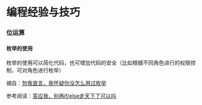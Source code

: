 # 编程经验与技巧



### 位运算







#### 枚举的使用

枚举的使用可以简化代码，也可增加代码的安全（比如根据不同角色进行的权限控制，可对角色进行枚举）

摘自：[恕我直言，我怀疑你没怎么用过枚举](https://www.bilibili.com/read/cv5140736)

参考阅读：[答应我，别再if/else走天下了可以吗](https://www.bilibili.com/read/cv4257620?from=articleDetail)



